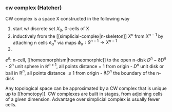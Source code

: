 ### cw complex (Hatcher)
CW complex is a space X constructed in the following way
1. start w/ discrete set $X_0$, 0-cells of X
2. inductively from the [[simplicial-complex|n-skeleton]] $X^n$ from $X^{n-1}$ by attaching n cells $e^{n}_{\alpha}$ via maps $\phi_{\alpha}:S^{n-1}\rightarrow X^{n-1}$  
3. 

$e^{n}$: n-cell, [[homeomorphism|hoemeomorphic]] to the open n-disk $D^{n}-\partial D^{n}$ 
    - $S^{n}$ unit sphere in $\mathbb{R}^{n+1}$, all points distance = 1 from origin
    - $D^{n}$ unit disk or ball in $\mathbb{R}^{n}$, all points distance $\leq 1$ from origin
    - $\partial D^{n}$ the boundary of the n-disk

Any topological space can be approximated by a CW complex that is unique up to [[homotopy]]. CW complexes are built in stages, from adjoining cells of a given dimension. Advantage over simplicial complex is usually fewer cells. 

